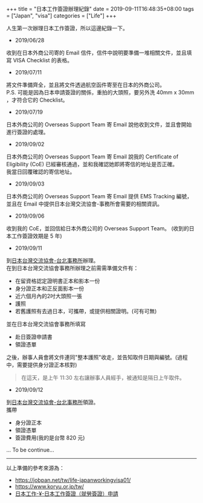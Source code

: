 +++
title = "日本工作簽證辦理紀錄"
date = 2019-09-11T16:48:35+08:00
tags = ["Japan", "visa"]
categories = ["Life"]
+++

人生第一次辦理日本工作簽證，所以這邊紀錄一下。  

- 2019/06/28

收到在日本外商公司寄的 Email 信件，信件中說明要準備一堆相關文件，並且填寫 VISA Checklist 的表格。  

- 2019/07/11

將文件準備齊全，並且將文件透過航空函件寄至在日本的外商公司。  
P.S. 可能是因為日本申請簽證的關係，重拍的大頭照，要另外洗 40mm x 30mm ，才符合它的 Checklist。  

- 2019/07/19

日本外商公司的 Overseas Support Team 寄 Email 說他收到文件，並且會開始進行簽證的處理。

- 2019/09/02

日本外商公司的 Overseas Support Team 寄 Email 說我的 Certificate of Eligibility (CoE) 已經審核通過，並和我確認她即將寄信的地址是否正確。  
我當日回覆確認的寄信地址。  

- 2019/09/03

日本外商公司的 Overseas Support Team 寄 Email 提供 EMS Tracking 編號，並且在 Email 中提供日本台灣交流協會-事務所會需要的相關資訊。  

- 2019/09/06

收到我的 CoE，並回信給日本外商公司的 Overseas Support Team。 (收到的日本工作簽證效期是 5 年)  

- 2019/09/11

到[日本台灣交流協會-台北事務所](https://www.koryu.or.jp/tw/about/taipei/access/)辦理。  
在到日本台灣交流協會事務所辦理之前需需準備文件有：  
- 在留資格認定證明書正本和影本一份  
- 身分證正本和正反面影本一份  
- 近六個月內的2吋大頭照一張  
- 護照  
- 若舊護照有去過日本，可攜帶，或提供相關證明。(可有可無)  

並在日本台灣交流協會事務所填寫  
- 赴日簽證申請書  
- 領證憑單  

之後，辦事人員會將文件連同"整本護照"收走，並告知取件日期與編號。(過程中，需要提供身分證正本核對)  

> 在這天，是上午 11:30 左右讓辦事人員經手，被通知是隔日上午取件。  

- 2019/09/12

到[日本台灣交流協會-台北事務所](https://www.koryu.or.jp/tw/about/taipei/access/)領證。  
攜帶  
- 身分證正本  
- 領證憑單  
- 簽證費用(我的是台幣 820 元)  

... To be continue...

---

以上準備的參考來源為：  

- https://jobpan.net/tw/life-japanworkingvisa01/
- https://www.koryu.or.jp/tw/
- [日本工作-¥-日本工作簽證（就勞簽證）申請](http://eltty.pixnet.net/blog/post/195886998-%E6%97%A5%E6%9C%AC%E5%B7%A5%E4%BD%9C-%C2%A5-%E6%97%A5%E6%9C%AC%E5%B7%A5%E4%BD%9C%E7%B0%BD%E8%AD%89%EF%BC%88%E5%B0%B1%E5%8B%9E%E7%B0%BD%E8%AD%89%EF%BC%89%E7%94%B3%E8%AB%8B)
